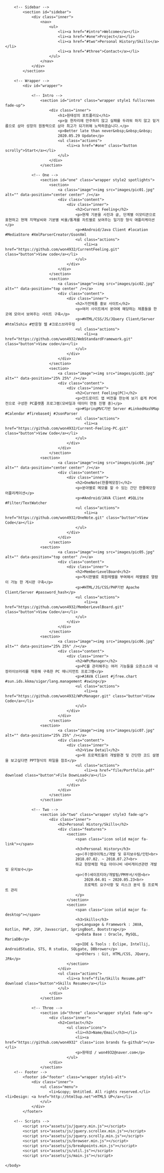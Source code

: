 <!DOCTYPE HTML>
<!--
	Hyperspace by HTML5 UP
	html5up.net | @ajlkn
	Free for personal and commercial use under the CCA 3.0 license (html5up.net/license)
-->
<html>
	<head>
		<title>Developer Portfolio</title>
		<meta http-equiv="Content-Type" content="text/html; charset=utf-8" />
		<meta name="viewport" content="width=device-width, initial-scale=1, user-scalable=no" />
		<link rel="stylesheet" href="assets/css/main.css" />
		<noscript><link rel="stylesheet" href="assets/css/noscript.css" /></noscript>
	</head>
	<body class="is-preload">

		<!-- Sidebar -->
			<section id="sidebar">
				<div class="inner">
					<nav>
						<ul>
							<li><a href="#intro">Welcome</a></li>
							<li><a href="#one">Project</a></li>
							<li><a href="#two">Personal History/Skills</a></li>
							<li><a href="#three">Contact</a></li>
						</ul>
					</nav>
				</div>
			</section>

		<!-- Wrapper -->
			<div id="wrapper">

				<!-- Intro -->
					<section id="intro" class="wrapper style1 fullscreen fade-up">
						<div class="inner">
							<h1>원태성의 포트폴리오</h1>
							<p>늘 한자리에 안주하지 않고 실패를 두려워 하지 않고 밑거름으로 삼아 성장의 원동력으로 삼아 최고가 되기위해 노력하겠습니다.</p>
							<p>Better late than never&nbsp;&nbsp;&nbsp;
							2020.05.29 Update</p>
							<ul class="actions">
								<li><a href="#one" class="button scrolly">Start</a></li>
							</ul>
						</div>
					</section>

				<!-- One -->
					<section id="one" class="wrapper style2 spotlights">
						<section>
							<a class="image"><img src="images/pic01.jpg" alt="" data-position="center center" /></a>
							<div class="content">
								<div class="inner">
									<h2>Current Feeling</h2>
									<p>현재 기분을 사진과 글, 단계별 이모티콘으로 표현하고 현재 지역날씨와 기분별 비율/통계를 차트별로 보여주는 일기장 형식 애플리케이션</p>
									<p>#Android/Java Client #location #MediaStore #XmlParserCreator/GsonXml
									<ul class="actions">
										<li><a href="https://github.com/won4932/CurrentFeeling.git" class="button">View code</a></li>
									</ul>
								</div>
							</div>
						</section>
						<section>
							<a class="image"><img src="images/pic02.jpg" alt="" data-position="top center" /></a>
							<div class="content">
								<div class="inner">
									<h2>가전제품 홍보 사이트</h2>
									<p>여러 사이트에서 분야에 해당하는 제품들을 한 곳에 모아서 보여주는 사이트 구축</p>
									<p>#HTML/CSS/JS/JQuery Client/Server #html5shiv #반응형 웹 #크로스브라우징
									<ul class="actions"> 
										<li><a href="https://github.com/won4932/WebStandardFramework.git" class="button">View code</a></li>
									</ul>
								</div>
							</div>
						</section>
						<section>
							<a class="image"><img src="images/pic03.jpg" alt="" data-position="25% 25%" /></a>
							<div class="content">
								<div class="inner">
									<h2>Current Feeling(PC)</h2>
									<p>안드로이드 앱 버전을 한눈에 보기 쉽게 PC버전으로 구성한 PC플랫폼 프로그램(모바일과 데이터 연동 진행 중)</p>
									<p>#SpringMVC기반 Server #LinkedHashMap #Calendar #firebase4j #JsonParser
									<ul class="actions">
										<li><a href="https://github.com/won4932/Current-Feeling-PC.git" class="button">View Code</a></li>
									</ul>
								</div>
							</div>
						</section>
					<section>
							<a class="image"><img src="images/pic04.jpg" alt="" data-position="center center" /></a>
							<div class="content">
								<div class="inner">
									<h2>OneNote(한줄메모장)</h2>
									<p>분야별로 메모를 할 수 있는 간단 한줄메모장 어플리케이션</p>
									<p>#Android/JAVA Client #SQLite #Filter/TextWatcher
									<ul class="actions">
										<li><a href="https://github.com/won4932/OneNote.git" class="button">View Code</a></li>
									</ul>
								</div>
							</div>
						</section>
					<section>
							<a class="image"><img src="images/pic05.jpg" alt="" data-position="top center" /></a>
							<div class="content">
								<div class="inner">
									<h2>MemberLevelBoard</h2>
									<p>게시판별로 회원레벨을 부여해서 레벨별로 열람이 가능 한 게시판 구축</p>
									<p>#HTML/JS/CSS/PHP기반 Apache Client/Server #password_hash</p>
									<ul class="actions">
										<li><a href="https://github.com/won4932/MemberLevelBoard.git" class="button">View Code</a></li>
									</ul>
								</div>
							</div>
						</section>
					<section>
							<a class="image"><img src="images/pic06.jpg" alt="" data-position="25% 25%" /></a>
							<div class="content">
								<div class="inner">
									<h2>WPcManager</h2>
									<p>PC를 관리해주는 여러 기능들을 오픈소스와 내장라이브러리를 적용해 구축한 PC 매니지먼트 프로그램</p>
									<p>#JAVA Client #jfree.chart #sun.ids.kkma/sigar/lang.management #swing</p>
									<ul class="actions">
										<li><a href="https://github.com/won4932/WPcManager.git" class="button">View Code</a></li>
									</ul>
								</div>
							</div>
						</section>
					<section>
							<a class="image"><img src="images/pic07.jpg" alt="" data-position="25% 25%" /></a>
							<div class="content">
								<div class="inner">
									<h2>View Detail</h2>
									<p>위 프로젝트들의 개발환경 및 간단한 코드 설명을 보고싶다면 PPT형식의 파일을 참조</p>
									<ul class="actions">
										<li><a href="file/Portfolio.pdf" download class="button">File DownLoad</a></li>
									</ul>
								</div>
							</div>
						</section>
					</section>

				<!-- Two -->
					<section id="two" class="wrapper style3 fade-up">
						<div class="inner">
							<h2>Personal History/Skills</h2>
							<div class="features">
								<section>
									<span class="icon solid major fa-link"></span>
									<h3>Personal History</h3>
									<p>(주)엠아이웍스/개발 및 유지보수팀/인턴<br>
									2018.07.02. ~ 2018.07.27<br>
									하교 현장체험 학습 아이나비 네비게이션관련 개발 및 유지보수</p>
									<p>(주)세이프티아/개발팀/PM부서/사원<br>
										2020.04.01 ~ 2020.05.23<br>
										프로젝트 요구사항 및 리스크 분석 등 프로젝트 관리
									</p>
								</section>
								<section>
									<span class="icon solid major fa-desktop"></span>
									<h3>Skills</h3>
									<p>Language & Framework : JAVA, Kotlin, PHP, JSP, Javascript, SpringBoot, Bootstrap</p>
									<p>Data Base : Oracle, MySQL, MariaDB</p>
									<p>IDE & Tools : Eclipe, Intellij, AndroidStudio, STS, R studio, SQLgate, DBbrower</p>
									<p>Others : Git, HTML/CSS, JQuery, JPA</p>
								</section>
							</div>
							<ul class="actions">
								<li><a href="file/Skills Resume.pdf" download class="button">Skills Resume</a></li>
							</ul>
						</div>
					</section>

				<!-- Three -->
					<section id="three" class="wrapper style1 fade-up">
						<div class="inner">
							<h2>Contact</h2>
								<ul class="icons">
									<li><h3>Name/Email</h3></li>
									<li><a href="https://github.com/won4932" class="icon brands fa-github"></a></li>
									<p>원태성 / won4932@naver.com</p>
								</ul>
						</div>
					</section>
		<!-- Footer -->
			<footer id="footer" class="wrapper style1-alt">
				<div class="inner">
					<ul class="menu">
						<li>&copy; Untitled. All rights reserved.</li><li>Design: <a href="http://html5up.net">HTML5 UP</a></li>
					</ul>
				</div>
			</footer>

		<!-- Scripts -->
			<script src="assets/js/jquery.min.js"></script>
			<script src="assets/js/jquery.scrollex.min.js"></script>
			<script src="assets/js/jquery.scrolly.min.js"></script>
			<script src="assets/js/browser.min.js"></script>
			<script src="assets/js/breakpoints.min.js"></script>
			<script src="assets/js/util.js"></script>
			<script src="assets/js/main.js"></script>

	</body>
</html>
